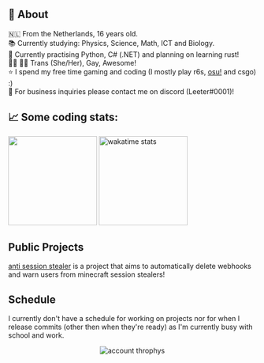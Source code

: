## 💖 About
🇳🇱 From the Netherlands, 16 years old. <br />
📚 Currently studying: Physics, Science, Math, ICT and Biology. <br />
🧐 Currently practising Python, C# (.NET) and planning on learning rust! <br />
🏳️‍⚧️ 🏳️‍🌈 Trans (She/Her), Gay, Awesome! <br />
⭐ I spend my free time gaming and coding (I mostly play r6s, <a href="https://osu.ppy.sh/users/21158986">osu!<a/> and csgo) :) <br />
💼 For business inquiries please contact me on discord (Leeter#0001)!
<!--- 🔗 You can visit my site <a href="about.leeter.dev">here</a>! -->

## 📈 Some coding stats:
<p float="left">
  <img height="180em" src="https://github-readme-stats.vercel.app/api?username=notLeeter&show_icons=true&hide_border=true&&count_private=true&include_all_commits=true" />
  <img height="180em" src="https://github-readme-stats.vercel.app/api/wakatime?username=notLeeter&layout=compact" alt="wakatime stats" />
</p>

## Public Projects
[anti session stealer](https://github.com/notLeeter/anti-session-stealer) is a project that aims to automatically delete webhooks and warn users from minecraft session stealers!
  
## Schedule
I currently don't have a schedule for working on projects nor for when I release commits (other then when they're ready) as I'm currently busy with school and work.

<p align="center">
<img src="https://github-profile-trophy.vercel.app/?username=notleeter&column=7&theme=darkhub&no-frame=true&no-background=true" alt="account throphys" />
</p>
